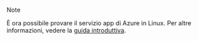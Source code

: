 > [!NOTE]
> È ora possibile provare il servizio app di Azure in Linux. Per altre informazioni, vedere la [guida introduttiva](../articles/app-service/containers/app-service-linux-intro.md).
> 
> 


